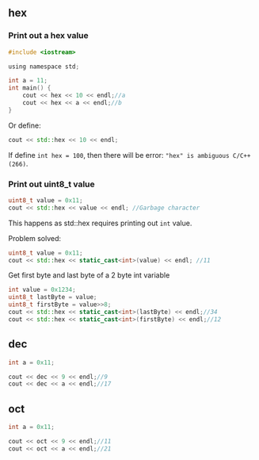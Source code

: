 ## hex

### Print out a hex value

```c
#include <iostream>

using namespace std;

int a = 11;
int main() {
    cout << hex << 10 << endl;//a
    cout << hex << a << endl;//b
}
```
Or define:

```cpp
cout << std::hex << 10 << endl;
```

If define ``int hex = 100``, then there will be error: ``"hex" is ambiguous C/C++(266)``.

### Print out uint8_t value

```cpp
uint8_t value = 0x11;
cout << std::hex << value << endl; //Garbage character
```

This happens as std::hex requires printing out ``int`` value.

Problem solved:

```cpp
uint8_t value = 0x11;
cout << std::hex << static_cast<int>(value) << endl; //11
```

Get first byte and last byte of a 2 byte int variable

```cpp
int value = 0x1234;
uint8_t lastByte = value;
uint8_t firstByte = value>>8;
cout << std::hex << static_cast<int>(lastByte) << endl;//34
cout << std::hex << static_cast<int>(firstByte) << endl;//12    
```

## dec

```c
int a = 0x11;

cout << dec << 9 << endl;//9
cout << dec << a << endl;//17
```

## oct

```c
int a = 0x11;

cout << oct << 9 << endl;//11
cout << oct << a << endl;//21
```